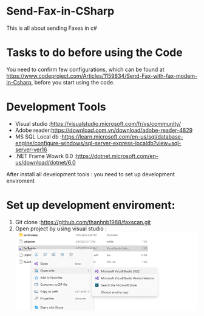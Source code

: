 # Send-Fax-in-CSharp
This is all about sending Faxes in c# 


# Tasks to do before using the Code
You need to confirm few configurations, which can be found at https://www.codeproject.com/Articles/1159834/Send-Fax-with-fax-modem-in-Csharp, before you start using the code.


# Development Tools
- Visual studio :https://visualstudio.microsoft.com/fr/vs/community/
- Adobe reader:https://download.com.vn/download/adobe-reader-4829
- MS SQL Local db :https://learn.microsoft.com/en-us/sql/database-engine/configure-windows/sql-server-express-localdb?view=sql-server-ver16
- .NET Frame Wowrk 6.0 :https://dotnet.microsoft.com/en-us/download/dotnet/6.0

After install all development tools : you need to  set up development enviroment

# Set up development enviroment:
1. Git clone :https://github.com/thanhnb1988/faxscan.git
2. Open project by using visual studio :
![open visual studio](b1_openvisual.png)
